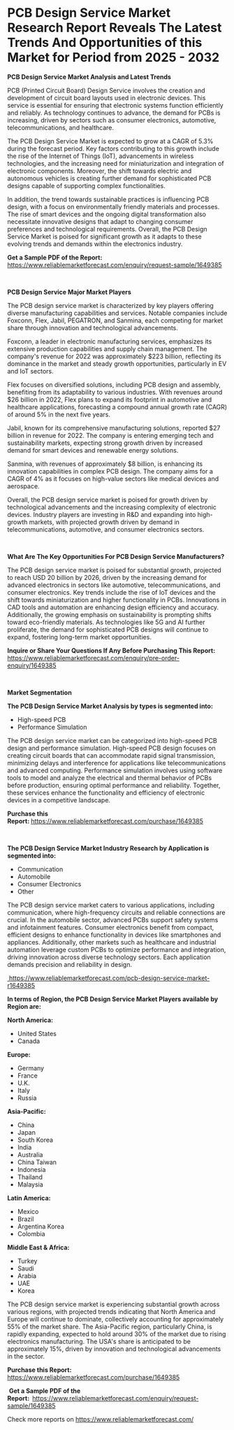 <p><h1>PCB Design Service Market Research Report Reveals The Latest Trends And Opportunities of this Market for Period from 2025 - 2032</h1></p><p><strong>PCB Design Service Market Analysis and Latest Trends</strong></p>
<p><p>PCB (Printed Circuit Board) Design Service involves the creation and development of circuit board layouts used in electronic devices. This service is essential for ensuring that electronic systems function efficiently and reliably. As technology continues to advance, the demand for PCBs is increasing, driven by sectors such as consumer electronics, automotive, telecommunications, and healthcare.</p><p>The PCB Design Service Market is expected to grow at a CAGR of 5.3% during the forecast period. Key factors contributing to this growth include the rise of the Internet of Things (IoT), advancements in wireless technologies, and the increasing need for miniaturization and integration of electronic components. Moreover, the shift towards electric and autonomous vehicles is creating further demand for sophisticated PCB designs capable of supporting complex functionalities.</p><p>In addition, the trend towards sustainable practices is influencing PCB design, with a focus on environmentally friendly materials and processes. The rise of smart devices and the ongoing digital transformation also necessitate innovative designs that adapt to changing consumer preferences and technological requirements. Overall, the PCB Design Service Market is poised for significant growth as it adapts to these evolving trends and demands within the electronics industry.</p></p>
<p><strong>Get a Sample PDF of the Report:&nbsp;</strong> <a href="https://www.reliablemarketforecast.com/enquiry/request-sample/1649385?utm_campaign=2781&utm_medium=2&utm_source=Github&utm_content=ia&utm_term=09032025&utm_id=pcb-design-service">https://www.reliablemarketforecast.com/enquiry/request-sample/1649385</a></p>
<p>&nbsp;</p>
<p><strong>PCB Design Service Major Market Players</strong></p>
<p><p>The PCB design service market is characterized by key players offering diverse manufacturing capabilities and services. Notable companies include Foxconn, Flex, Jabil, PEGATRON, and Sanmina, each competing for market share through innovation and technological advancements. </p><p>Foxconn, a leader in electronic manufacturing services, emphasizes its extensive production capabilities and supply chain management. The company's revenue for 2022 was approximately $223 billion, reflecting its dominance in the market and steady growth opportunities, particularly in EV and IoT sectors.</p><p>Flex focuses on diversified solutions, including PCB design and assembly, benefiting from its adaptability to various industries. With revenues around $26 billion in 2022, Flex plans to expand its footprint in automotive and healthcare applications, forecasting a compound annual growth rate (CAGR) of around 5% in the next five years.</p><p>Jabil, known for its comprehensive manufacturing solutions, reported $27 billion in revenue for 2022. The company is entering emerging tech and sustainability markets, expecting strong growth driven by increased demand for smart devices and renewable energy solutions.</p><p>Sanmina, with revenues of approximately $8 billion, is enhancing its innovation capabilities in complex PCB design. The company aims for a CAGR of 4% as it focuses on high-value sectors like medical devices and aerospace.</p><p>Overall, the PCB design service market is poised for growth driven by technological advancements and the increasing complexity of electronic devices. Industry players are investing in R&D and expanding into high-growth markets, with projected growth driven by demand in telecommunications, automotive, and consumer electronics sectors.</p></p>
<p>&nbsp;</p>
<p><strong>What Are The Key Opportunities For PCB Design Service Manufacturers?</strong></p>
<p><p>The PCB design service market is poised for substantial growth, projected to reach USD 20 billion by 2026, driven by the increasing demand for advanced electronics in sectors like automotive, telecommunications, and consumer electronics. Key trends include the rise of IoT devices and the shift towards miniaturization and higher functionality in PCBs. Innovations in CAD tools and automation are enhancing design efficiency and accuracy. Additionally, the growing emphasis on sustainability is prompting shifts toward eco-friendly materials. As technologies like 5G and AI further proliferate, the demand for sophisticated PCB designs will continue to expand, fostering long-term market opportunities.</p></p>
<p><strong>Inquire or Share Your Questions If Any Before Purchasing This Report:</strong> <a href="https://www.reliablemarketforecast.com/enquiry/pre-order-enquiry/1649385?utm_campaign=2781&utm_medium=2&utm_source=Github&utm_content=ia&utm_term=09032025&utm_id=pcb-design-service">https://www.reliablemarketforecast.com/enquiry/pre-order-enquiry/1649385</a></p>
<p>&nbsp;</p>
<p><strong>Market Segmentation</strong></p>
<p><strong>The PCB Design Service Market Analysis by types is segmented into:</strong></p>
<p><ul><li>High-speed PCB</li><li>Performance Simulation</li></ul></p>
<p><p>The PCB design service market can be categorized into high-speed PCB design and performance simulation. High-speed PCB design focuses on creating circuit boards that can accommodate rapid signal transmission, minimizing delays and interference for applications like telecommunications and advanced computing. Performance simulation involves using software tools to model and analyze the electrical and thermal behavior of PCBs before production, ensuring optimal performance and reliability. Together, these services enhance the functionality and efficiency of electronic devices in a competitive landscape.</p></p>
<p><strong>Purchase this Report:&nbsp;</strong><a href="https://www.reliablemarketforecast.com/purchase/1649385?utm_campaign=2781&utm_medium=2&utm_source=Github&utm_content=ia&utm_term=09032025&utm_id=pcb-design-service">https://www.reliablemarketforecast.com/purchase/1649385</a></p>
<p>&nbsp;</p>
<p><strong>The PCB Design Service Market Industry Research by Application is segmented into:</strong></p>
<p><ul><li>Communication</li><li>Automobile</li><li>Consumer Electronics</li><li>Other</li></ul></p>
<p><p>The PCB design service market caters to various applications, including communication, where high-frequency circuits and reliable connections are crucial. In the automobile sector, advanced PCBs support safety systems and infotainment features. Consumer electronics benefit from compact, efficient designs to enhance functionality in devices like smartphones and appliances. Additionally, other markets such as healthcare and industrial automation leverage custom PCBs to optimize performance and integration, driving innovation across diverse technology sectors. Each application demands precision and reliability in design.</p></p>
<p><a href="https://www.reliablemarketforecast.com/pcb-design-service-market-r1649385?utm_campaign=2781&utm_medium=2&utm_source=Github&utm_content=ia&utm_term=09032025&utm_id=pcb-design-service">&nbsp;https://www.reliablemarketforecast.com/pcb-design-service-market-r1649385</a></p>
<p><strong>In terms of Region, the PCB Design Service Market Players available by Region are:</strong></p>
<p>
    <p> <strong> North America: </strong>
        <ul>
            <li>United States</li>
            <li>Canada</li>
        </ul>
        </p> 
    <p> <strong> Europe: </strong>
        <ul>
            <li>Germany</li>
            <li>France</li>
            <li>U.K.</li>
            <li>Italy</li>
            <li>Russia</li>
        </ul>
        </p> 
    <p> <strong> Asia-Pacific: </strong>
        <ul>
            <li>China</li>
            <li>Japan</li>
            <li>South Korea</li>
            <li>India</li>
            <li>Australia</li>
            <li>China Taiwan</li>
            <li>Indonesia</li>
            <li>Thailand</li>
            <li>Malaysia</li>
        </ul>
        </p> 
    <p> <strong> Latin America: </strong>
        <ul>
            <li>Mexico</li>
            <li>Brazil</li>
            <li>Argentina Korea</li>
            <li>Colombia</li>
        </ul>
        </p> 
    <p> <strong> Middle East & Africa: </strong>
        <ul>
            <li>Turkey</li>
            <li>Saudi</li>
            <li>Arabia</li>
            <li>UAE</li>
            <li>Korea</li>
        </ul>
    </p>
    </p>
<p><p>The PCB design service market is experiencing substantial growth across various regions, with projected trends indicating that North America and Europe will continue to dominate, collectively accounting for approximately 55% of the market share. The Asia-Pacific region, particularly China, is rapidly expanding, expected to hold around 30% of the market due to rising electronics manufacturing. The USA's share is anticipated to be approximately 15%, driven by innovation and technological advancements in the sector.</p></p>
<p><strong>Purchase this Report: </strong><a href="https://www.reliablemarketforecast.com/purchase/1649385?utm_campaign=2781&utm_medium=2&utm_source=Github&utm_content=ia&utm_term=09032025&utm_id=pcb-design-service">https://www.reliablemarketforecast.com/purchase/1649385</a></p>
<p>&nbsp;<strong>Get a Sample PDF of the Report:&nbsp;&nbsp;</strong><a href="https://www.reliablemarketforecast.com/enquiry/request-sample/1649385?utm_campaign=2781&utm_medium=2&utm_source=Github&utm_content=ia&utm_term=09032025&utm_id=pcb-design-service">https://www.reliablemarketforecast.com/enquiry/request-sample/1649385</a></p>
<p><strong></strong></p>
<p>Check more reports on <a href="https://www.reliablemarketforecast.com/?utm_campaign=2781&utm_medium=2&utm_source=Github&utm_content=ia&utm_term=09032025&utm_id=pcb-design-service">https://www.reliablemarketforecast.com/</a></p>